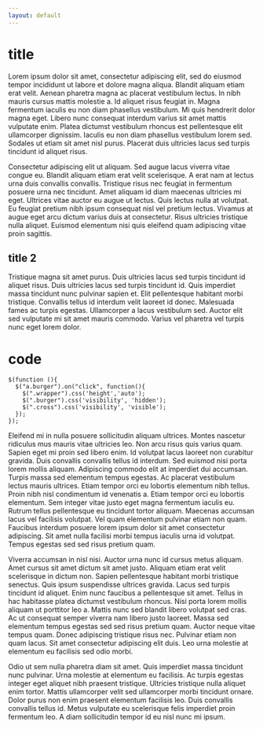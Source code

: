 ```yaml
---
layout: default
---
```


# title

Lorem ipsum dolor sit amet, consectetur adipiscing elit, sed do eiusmod tempor incididunt ut labore et dolore magna aliqua. Blandit aliquam etiam erat velit. Aenean pharetra magna ac placerat vestibulum lectus. In nibh mauris cursus mattis molestie a. Id aliquet risus feugiat in. Magna fermentum iaculis eu non diam phasellus vestibulum. Mi quis hendrerit dolor magna eget. Libero nunc consequat interdum varius sit amet mattis vulputate enim. Platea dictumst vestibulum rhoncus est pellentesque elit ullamcorper dignissim. Iaculis eu non diam phasellus vestibulum lorem sed. Sodales ut etiam sit amet nisl purus. Placerat duis ultricies lacus sed turpis tincidunt id aliquet risus.

Consectetur adipiscing elit ut aliquam. Sed augue lacus viverra vitae congue eu. Blandit aliquam etiam erat velit scelerisque. A erat nam at lectus urna duis convallis convallis. Tristique risus nec feugiat in fermentum posuere urna nec tincidunt. Amet aliquam id diam maecenas ultricies mi eget. Ultrices vitae auctor eu augue ut lectus. Quis lectus nulla at volutpat. Eu feugiat pretium nibh ipsum consequat nisl vel pretium lectus. Vivamus at augue eget arcu dictum varius duis at consectetur. Risus ultricies tristique nulla aliquet. Euismod elementum nisi quis eleifend quam adipiscing vitae proin sagittis.


## title 2

Tristique magna sit amet purus. Duis ultricies lacus sed turpis tincidunt id aliquet risus. Duis ultricies lacus sed turpis tincidunt id. Quis imperdiet massa tincidunt nunc pulvinar sapien et. Elit pellentesque habitant morbi tristique. Convallis tellus id interdum velit laoreet id donec. Malesuada fames ac turpis egestas. Ullamcorper a lacus vestibulum sed. Auctor elit sed vulputate mi sit amet mauris commodo. Varius vel pharetra vel turpis nunc eget lorem dolor.

# code
    $(function (){
      $("a.burger").on("click", function(){
        $(".wrapper").css('height','auto');
        $(".burger").css('visibility', 'hidden');
        $(".cross").css('visibility', 'visible');
      });
    });
Eleifend mi in nulla posuere sollicitudin aliquam ultrices. Montes nascetur ridiculus mus mauris vitae ultricies leo. Non arcu risus quis varius quam. Sapien eget mi proin sed libero enim. Id volutpat lacus laoreet non curabitur gravida. Duis convallis convallis tellus id interdum. Sed euismod nisi porta lorem mollis aliquam. Adipiscing commodo elit at imperdiet dui accumsan. Turpis massa sed elementum tempus egestas. Ac placerat vestibulum lectus mauris ultrices. Etiam tempor orci eu lobortis elementum nibh tellus. Proin nibh nisl condimentum id venenatis a. Etiam tempor orci eu lobortis elementum. Sem integer vitae justo eget magna fermentum iaculis eu. Rutrum tellus pellentesque eu tincidunt tortor aliquam. Maecenas accumsan lacus vel facilisis volutpat. Vel quam elementum pulvinar etiam non quam. Faucibus interdum posuere lorem ipsum dolor sit amet consectetur adipiscing. Sit amet nulla facilisi morbi tempus iaculis urna id volutpat. Tempus egestas sed sed risus pretium quam.

Viverra accumsan in nisl nisi. Auctor urna nunc id cursus metus aliquam. Amet cursus sit amet dictum sit amet justo. Aliquam etiam erat velit scelerisque in dictum non. Sapien pellentesque habitant morbi tristique senectus. Quis ipsum suspendisse ultrices gravida. Lacus sed turpis tincidunt id aliquet. Enim nunc faucibus a pellentesque sit amet. Tellus in hac habitasse platea dictumst vestibulum rhoncus. Nisi porta lorem mollis aliquam ut porttitor leo a. Mattis nunc sed blandit libero volutpat sed cras. Ac ut consequat semper viverra nam libero justo laoreet. Massa sed elementum tempus egestas sed sed risus pretium quam. Auctor neque vitae tempus quam. Donec adipiscing tristique risus nec. Pulvinar etiam non quam lacus. Sit amet consectetur adipiscing elit duis. Leo urna molestie at elementum eu facilisis sed odio morbi.

Odio ut sem nulla pharetra diam sit amet. Quis imperdiet massa tincidunt nunc pulvinar. Urna molestie at elementum eu facilisis. Ac turpis egestas integer eget aliquet nibh praesent tristique. Ultricies tristique nulla aliquet enim tortor. Mattis ullamcorper velit sed ullamcorper morbi tincidunt ornare. Dolor purus non enim praesent elementum facilisis leo. Duis convallis convallis tellus id. Metus vulputate eu scelerisque felis imperdiet proin fermentum leo. A diam sollicitudin tempor id eu nisl nunc mi ipsum.